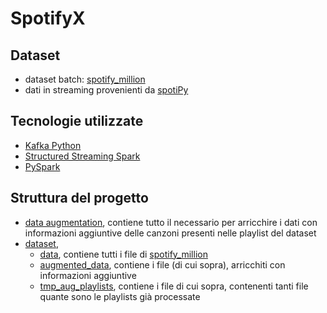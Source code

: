 # SpotifyX

## Dataset
- dataset batch: [spotify_million](https://www.kaggle.com/datasets/himanshuwagh/spotify-million)
- dati in streaming provenienti da [spotiPy](https://spotipy.readthedocs.io/en/2.22.1/?highlight=playlist#examples)

## Tecnologie utilizzate
- [Kafka Python](https://kafka-python.readthedocs.io/en/master/index.html)
- [Structured Streaming Spark](https://spark.apache.org/docs/latest/structured-streaming-programming-guide.html)
- [PySpark](https://spark.apache.org/docs/latest/api/python/getting_started/index.html)

## Struttura del progetto
- [data augmentation](./dataAugmentation), contiene tutto il necessario per arricchire i dati con informazioni aggiuntive delle canzoni presenti nelle playlist del dataset
- [dataset](./dataset/), 
  - [data](./dataset/data), contiene tutti i file di [spotify_million](https://www.kaggle.com/datasets/himanshuwagh/spotify-million)
  - [augmented_data](./dataset/augmented_data), contiene i file (di cui sopra), arricchiti con informazioni aggiuntive
  - [tmp_aug_playlists](./dataset/tmp_aug_playlists/), contiene i file di cui sopra, contenenti tanti file quante sono le playlists già processate